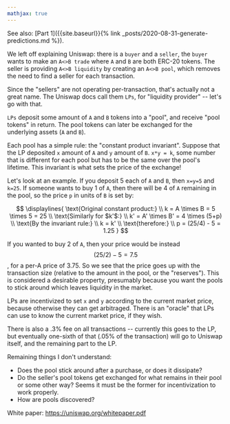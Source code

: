 ```yaml
---
mathjax: true
---
```


See also: [Part 1]({{site.baseurl}}{% link _posts/2020-08-31-generate-predictions.md %}).

We left off explaining Uniswap: there is a `buyer` and a `seller`, the `buyer` wants to make an `A<>B trade` where `A` and `B` are both ERC-20 tokens. The seller is providing `A<>B liquidity` by creating an `A<>B pool`, which removes the need to find a seller for each transaction.

Since the "sellers" are not operating per-transaction, that's actually not a great name. The Uniswap docs call them `LPs`, for "liquidity provider" -- let's go with that.

`LPs` deposit some amount of `A` and `B` tokens into a "pool", and receive "pool tokens" in return. The pool tokens can later be exchanged for the underlying assets (`A` and `B`).

Each pool has a simple rule: the "constant product invariant". Suppose that the LP deposited `x` amount of `A` and `y` amount of `B`. `x*y = k`, some number that is different for each pool but has to be the same over the pool's lifetime. This invariant is what sets the price of the exchange!

Let's look at an example. If you deposit 5 each of `A` and `B`, then `x=y=5` and `k=25`. If someone wants to buy 1 of `A`, then there will be 4 of `A` remaining in the pool, so the price `p` in units of `B` is set by:

$$
\displaylines{
\text{Original constant product:} \\
k = A \times B = 5 \times 5 = 25 \\
\text{Similarly for $k'$:} \\
k' = A' \times B' = 4 \times (5+p) \\
\text{By the invariant rule:}  \\
k = k' \\ 
\text{therefore:} \\
p = (25/4) - 5 = 1.25
}
$$

If you wanted to buy 2 of `A`, then your price would be instead $$(25/2) - 5 = 7.5$$, for a per-A price of 3.75. So we see that the price goes up with the transaction size (relative to the amount in the pool, or the "reserves"). This is considered a desirable property, presumably because you want the pools to stick around which leaves liquidity in the market.

LPs are incentivized to set `x` and `y` according to the current market price, because otherwise they can get arbitraged. There is an "oracle" that LPs can use to know the current market price, if they wish.

There is also a .3% fee on all transactions -- currently this goes to the LP, but eventually one-sixth of that (.05% of the transaction) will go to Uniswap itself, and the remaining part to the LP. 

Remaining things I don't understand:
* Does the pool stick around after a purchase, or does it dissipate?
* Do the seller's pool tokens get exchanged for what remains in their pool or some other way? Seems it must be the former for incentivization to work properly.
* How are pools discovered?

White paper: https://uniswap.org/whitepaper.pdf

